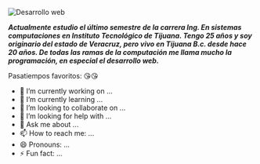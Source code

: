 ![Desarrollo web](https://1.bp.blogspot.com/-EjNc_OQaN0U/Xhz4EOCLfyI/AAAAAAAAbw4/_wuE45E3JjIBMtjj-YPjmBDnfmNvtbuXwCLcBGAsYHQ/s640/post_materia.jpg)

**_Actualmente estudio el último semestre de la carrera Ing. En sistemas computaciones en Instituto Tecnológico de Tijuana. Tengo 25 años y soy originario del estado de Veracruz, pero vivo en Tijuana B.c. desde hace 20 años. De todas las ramas de la computación me llama mucho la programación, en especial el desarrollo web._**

Pasatiempos favoritos: :kissing_heart::kissing_heart:

- 🔭 I’m currently working on ...
- 🌱 I’m currently learning ...
- 👯 I’m looking to collaborate on ...
- 🤔 I’m looking for help with ...
- 💬 Ask me about ...
- 📫 How to reach me: ...
- 😄 Pronouns: ...
- ⚡ Fun fact: ...
